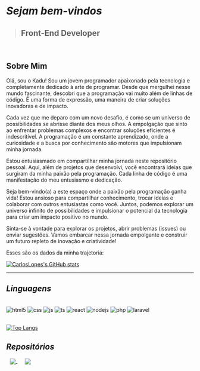 # *Sejam bem-vindos*
> ## Front-End Developer

<br/>

## Sobre Mim

Olá, sou o Kadu! Sou um jovem programador apaixonado pela tecnologia e completamente dedicado à arte de programar. Desde que mergulhei nesse mundo fascinante, descobri que a programação vai muito além de linhas de código. É uma forma de expressão, uma maneira de criar soluções inovadoras e de impacto.

Cada vez que me deparo com um novo desafio, é como se um universo de possibilidades se abrisse diante dos meus olhos. A empolgação que sinto ao enfrentar problemas complexos e encontrar soluções eficientes é indescritível. A programação é um constante aprendizado, onde a curiosidade e a busca por conhecimento são motores que impulsionam minha jornada.

Estou entusiasmado em compartilhar minha jornada neste repositório pessoal. Aqui, além de projetos que desenvolvi, você encontrará ideias que surgiram da minha paixão pela programação. Cada linha de código é uma manifestação do meu entusiasmo e dedicação.

Seja bem-vindo(a) a este espaço onde a paixão pela programação ganha vida! Estou ansioso para compartilhar conhecimento, trocar ideias e colaborar com outros entusiastas como você. Juntos, podemos explorar um universo infinito de possibilidades e impulsionar o potencial da tecnologia para criar um impacto positivo no mundo.

Sinta-se à vontade para explorar os projetos, abrir problemas (issues) ou enviar sugestões. Vamos embarcar nessa jornada empolgante e construir um futuro repleto de inovação e criatividade!

Esses são os dados da minha trajetoria:

[![CarlosLopes's GitHub stats](https://github-readme-stats.vercel.app/api?username=CarlosPegoraro&show_icons=true&theme=tokyonight&locale=en)](https://github.com/CarlosPegoraro)

***

## __*Linguagens*__

<div style="display: inline_block"> <br/>
  <img align="center" alt="html5" src="https://img.shields.io/badge/HTML5-E34F26?style=for-the-badge&logo=html5&logoColor=white" />
  <img align="center" alt="css" src="https://img.shields.io/badge/CSS3-1572B6?style=for-the-badge&logo=css3&logoColor=white" />
  <img align="center" alt="js" src="https://img.shields.io/badge/JavaScript-F7DF1E?style=for-the-badge&logo=javascript&logoColor=black" />
  <img align="center" alt="ts" src="https://img.shields.io/badge/TypeScript-007ACC?style=for-the-badge&logo=typescript&logoColor=white" />
  <img align="center" alt="react" src="https://img.shields.io/badge/React-20232A?style=for-the-badge&logo=react&logoColor=61DAFB" />
  <img align="center" alt="nodejs" src="https://img.shields.io/badge/Node.js-43853D?style=for-the-badge&logo=node.js&logoColor=white" />
  <img align="center" alt="php" src="https://img.shields.io/badge/PHP-777BB4?style=for-the-badge&logo=php&logoColor=white" />
  <img align="center" alt="laravel" src="https://img.shields.io/badge/Laravel-FF2D20?style=for-the-badge&logo=laravel&logoColor=white" />
</div>

<br/>

[![Top Langs](https://github-readme-stats.vercel.app/api/top-langs/?username=CarlosPegoraro&theme=tokyonight&locale=en)](https://github.com/CarlosPegoraro)

## __*Repositórios*__

<a style="margin: 2px 10px" href="https://github.com/CarlosPegoraro/100Days100Codes">
  <img align="center" src="https://github-readme-stats.vercel.app/api/pin/?username=CarlosPegoraro&repo=100Days100Codes&theme=tokyonight" />
</a>
<a style="margin: 2px 10px" href="https://github.com/CarlosPegoraro/AppMed">
  <img align="center" src="https://github-readme-stats.vercel.app/api/pin/?username=CarlosPegoraro&repo=AppMed&theme=tokyonight" />
</a>



